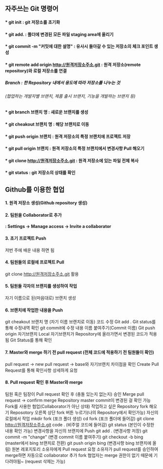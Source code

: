 ## 자주쓰는 Git 명령어
#### * git init : git 저장소를 초기화
#### * git add. : 폴더에 변경된 모든 파일 staging area에 올리기
#### * git commit -m "커밋에 대한 설명" : 유사시 돌아갈 수 있는 저장소의 체크 포인트 생성
#### * git remote add origin http://원격저장소주소.git : 원격 저장소(remote repository)와 로컬 저장소를 연결


##### Branch : 한 Repository 내에서 용도에 따라 저장소를 나누는 것 
######        (협업하는 개발자별 브랜치, 제품 출시 브랜치, 기능을 개발하는 브랜치 등)
#### * git branch 브랜치 명 : 새로운 브랜치를 생성
#### * git cheakout 브랜치 명 : 해당 브랜치로 이동
#### * git push origin 브랜치 : 원격 저장소의 특정 브랜치에 프로젝트 저장
#### * git pull origin 브랜치 : 원격 저장소의 특정 브랜치에서 변경사항 Pull 해오기
#### * git clone http://원격저장소주소.git : 원격 저장소에 있는 파일 전체 복사
#### * git status : git 저장소의 상태를 확인


## Github를 이용한 협업
#### 1. 원격 저장소 생성(Github repository 생성)
#### 2. 팀원을 Collaborator로 추가
####  : Settings → Manage access → Invite a collaborator 
#### 3. 초기 프로젝트 Push
저번 주에 배운 내용 하면 됨
#### 4. 팀원들의 로컬에 프로젝트 Pull
git clone http://원격저장소주소.git 활용
#### 5. 팀원들 각자의 브랜치를 생성하여 작업
자기 이름으로 된(마음대로) 브랜치 생성
#### 6. 브랜치에 작업한 내용을 Push
git cheakout 브랜치 명 (자기 이름 브랜치로 이동)
코드 수정
Git add .
Git status를 통해 수정내역 확인
git commit에 수정 내용 이름 붙여주기(Commit 이름)
Git push origin 자기브랜치
Local 자기브랜치가 Repository에 올라가면서 변경된 코드가 적용됨
Git Status를 통해 확인
#### 7. Master와 merge 하기 전 pull request (전체 코드에 적용하기 전 팀원들이 확인)
pull request → new pull request → base와 자기브랜치 차이점을 확인
Create Pull Request를 통해 확인사항 상세하게 요청
#### 8. Pull request 확인 후 Master와 merge
팀원 혹은 팀장이 Pull request 확인 후 (충돌 있는지 없는지) 승인
Merge pull request → confirm merge
Repository master commit이 변경된 걸 확인 가능
Fork를 사용한 협업(Collaborator가 아닌 상태)
작업하고 싶은 Repository fork 해오기
Reposotory 오른쪽 상단 fork 버튼 누르기(나의 Repository에서 확인가능)
자신의 로컬에서 작업
mkdir fork (포크 폴더 생성)
cd fork (포크 폴더에 들어감)
git clone http://원격저장소주소.git
code . (비주얼 코드에 들어감)
git status (본인이 수정한 내용 확인 가능)
변경사항을 자신의 브랜치에 Push
git add . (변경사항 저장)
git commit -m "change" (변경 commit 이름 붙여주기)
git checkout -b bing (master에서 bing 브랜치로 전환)
git push origin bing (변경사항 bing 브랜치에 올림)
원본 레포지토리 소유자에게 Pull request 요청
소유자가 pull request를 승인하여 merge하면 자동으로 collaborator 추가
fork 협업자는 merge 권한이 없기 때문에 기다려야됨~ (request 삭제는 가능)
